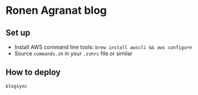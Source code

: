 # Ronen Agranat blog

## Set up

* Install AWS command line tools: `brew install awscli && aws configure`
* Source `commands.sh` in your `.zshrc` file or similar

## How to deploy

    blogsync
